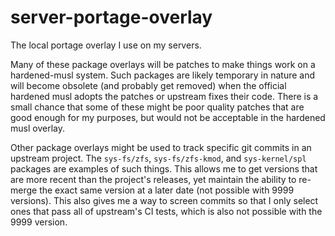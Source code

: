 # server-portage-overlay
The local portage overlay I use on my servers.

Many of these package overlays will be patches to make things work on a hardened-musl system.  Such packages are likely temporary in nature and will become obsolete (and probably get removed) when the official hardened musl adopts the patches or upstream fixes their code.  There is a small chance that some of these might be poor quality patches that are good enough for my purposes, but would not be acceptable in the hardened musl overlay.

Other package overlays might be used to track specific git commits in an upstream project.  The `sys-fs/zfs`, `sys-fs/zfs-kmod`, and `sys-kernel/spl` packages are examples of such things.  This allows me to get versions that are more recent than the project's releases, yet maintain the ability to re-merge the exact same version at a later date (not possible with 9999 versions).  This also gives me a way to screen commits so that I only select ones that pass all of upstream's CI tests, which is also not possible with the 9999 version.
